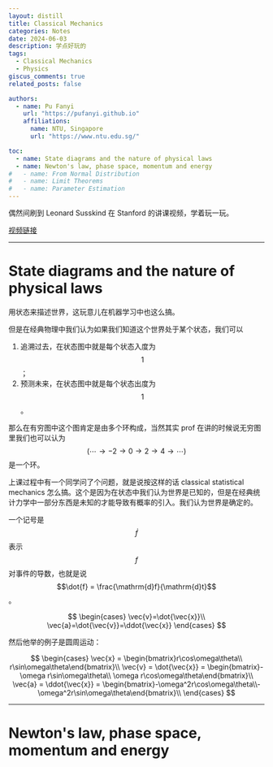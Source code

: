 ```yaml
---
layout: distill
title: Classical Mechanics
categories: Notes
date: 2024-06-03
description: 学点好玩的
tags:
  - Classical Mechanics
  - Physics
giscus_comments: true
related_posts: false

authors:
  - name: Pu Fanyi
    url: "https://pufanyi.github.io"
    affiliations:
      name: NTU, Singapore
      url: "https://www.ntu.edu.sg/"

toc:
  - name: State diagrams and the nature of physical laws
  - name: Newton's law, phase space, momentum and energy
#   - name: From Normal Distribution
#   - name: Limit Theorems
#   - name: Parameter Estimation
---
```


偶然间刷到 Leonard Susskind 在 Stanford 的讲课视频，学着玩一玩。

[视频链接](https://theoreticalminimum.com/courses/classical-mechanics/2011/fall)

---

# State diagrams and the nature of physical laws

用状态来描述世界，这玩意儿在机器学习中也这么搞。

但是在经典物理中我们认为如果我们知道这个世界处于某个状态，我们可以

1. 追溯过去，在状态图中就是每个状态入度为 $$1$$；
2. 预测未来，在状态图中就是每个状态出度为 $$1$$。

那么在有穷图中这个图肯定是由多个环构成，当然其实 prof 在讲的时候说无穷图里我们也可以认为 $$(\cdots\to -2\to 0\to 2\to 4\to\cdots)$$ 是一个环。

上课过程中有一个同学问了个问题，就是说按这样的话 classical statistical mechanics 怎么搞。这个是因为在状态中我们认为世界是已知的，但是在经典统计力学中一部分东西是未知的才能导致有概率的引入。我们认为世界是确定的。

一个记号是 $$\dot{f}$$ 表示 $$f$$ 对事件的导数，也就是说 $$\dot{f} = \frac{\mathrm{d}f}{\mathrm{d}t}$$。

$$
\begin{cases}
\vec{v}=\dot{\vec{x}}\\
\vec{a}=\dot{\vec{v}}=\ddot{\vec{x}}
\end{cases}
$$

然后他举的例子是圆周运动：

$$
\begin{cases}
\vec{x} = \begin{bmatrix}r\cos\omega\theta\\ r\sin\omega\theta\end{bmatrix}\\
\vec{v} = \dot{\vec{x}} = \begin{bmatrix}-\omega r\sin\omega\theta\\ \omega r\cos\omega\theta\end{bmatrix}\\
\vec{a} = \ddot{\vec{x}} = \begin{bmatrix}-\omega^2r\cos\omega\theta\\-\omega^2r\sin\omega\theta\end{bmatrix}\\
\end{cases}
$$

---

# Newton's law, phase space, momentum and energy
